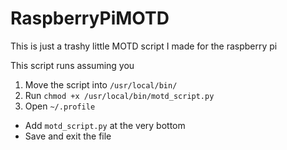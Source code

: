 # RaspberryPiMOTD
This is just a trashy little MOTD script I made for the raspberry pi

This script runs assuming you 

1. Move the script into `/usr/local/bin/`
2. Run `chmod +x /usr/local/bin/motd_script.py`
3. Open `~/.profile`
  - Add `motd_script.py` at the very bottom
  - Save and exit the file
